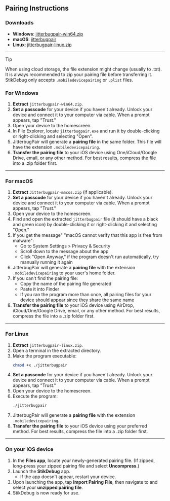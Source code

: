 ## Pairing Instructions

### Downloads
- **Windows**: [jitterbugpair-win64.zip](https://github.com/osy/Jitterbug/releases/download/v1.3.1/jitterbugpair-win64.zip)
- **macOS**: [jitterbugpair](https://github.com/SideStore/SideStore-Docs/releases/download/need-a-place-to-put-jittterbug/jitterbugpair)
- **Linux**: [jitterbugpair-linux.zip](https://github.com/osy/Jitterbug/releases/download/v1.3.1/jitterbugpair-linux.zip)

---

> [!TIP]
> When using cloud storage, the file extension might change (usually to .txt). It is always recommended to zip your pairing file before transferring it. StikDebug only accepts `.mobiledevicepairing` or `.plist` files.


### For Windows

1. **Extract** `jitterbugpair-win64.zip`.
2. **Set a passcode** for your device if you haven't already. Unlock your device and connect it to your computer via cable. When a prompt appears, tap "Trust."
3. Open your device to the homescreen.
4. In File Explorer, locate `jitterbugpair.exe` and run it by double-clicking or right-clicking and selecting "Open".
5. JitterbugPair will generate a **pairing file** in the same folder. This file will have the extension `.mobiledevicepairing`.
6. **Transfer the pairing file** to your iOS device using One/iCloud/Google Drive, email, or any other method. For best results, compress the file into a .zip folder first.

---

### For macOS

1. **Extract** `Jitterbugpair-macos.zip` (if applicable).
2. **Set a passcode** for your device if you haven't already. Unlock your device and connect it to your computer via cable. When a prompt appears, tap "Trust."
3. Open your device to the homescreen.
4. Find and open the extracted `jitterbugpair` file (it should have a black and green icon) by double-clicking it or right-clicking it and selecting "Open."
5. If you get the message" "macOS cannot verify that this app is free from malware":
   - Go to System Settings > Privacy & Security
   - Scroll down to the message about the app
   - Click "Open Anyway," if the program doesn't run automatically, try manually running it again
7. JitterbugPair will generate a **pairing file** with the extension `.mobiledevicepairing` to your user's home folder.
8. If you can't find the pairing file:
   - Copy the name of the pairing file generated
   - Paste it into Finder
   - If you ran the program more than once, all pairing files for your device should appear since they share the same name
9. **Transfer the pairing file** to your iOS device using AirDrop, iCloud/One/Google Drive, email, or any other method. For best results, compress the file into a .zip folder first.

---

### For Linux

1. **Extract** `jitterbugpair-linux.zip`.
2. Open a terminal in the extracted directory.
3. Make the program executable:
   ```bash
   chmod +x ./jitterbugpair
   ```
4. **Set a passcode** for your device if you haven't already. Unlock your device and connect it to your computer via cable. When a prompt appears, tap "Trust."
5. Open your device to the homescreen.
6. Execute the program:
   ```bash
   ./jitterbugpair
   ```
7. JitterbugPair will generate a **pairing file** with the extension `.mobiledevicepairing`.
8. **Transfer the pairing file** to your iOS device using your preferred method. For best results, compress the file into a .zip folder first.

---

### On your iOS device

1. In the **Files app**, locate your newly-generated pairing file. (If zipped, long-press your zipped pairing file and select **Uncompress**.)
2. Launch the **StikDebug** app.
   - If the app doesn't appear, restart your device.
3. Upon launching the app, tap **Import Pairing File**, then navigate to and select your **unzipped pairing file**.
4. StikDebug is now ready for use.

